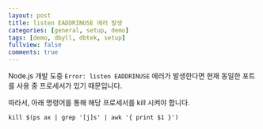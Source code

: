 ```yaml
---
layout: post
title: listen EADDRINUSE 에러 발생
categories: [general, setup, demo]
tags: [demo, dbyll, dbtek, setup]
fullview: false
comments: true
---
```


Node.js 개발 도중 `Error: listen EADDRINUSE` 에러가 발생한다면 현재 동일한 포트를 사용 중 프로세서가 있기 때문입니다.

따라서, 아래 명령어를 통해 해당 프로세서를 kill 시켜야 합니다.

`kill $(ps ax | grep '[j]s' | awk '{ print $1 }')`
